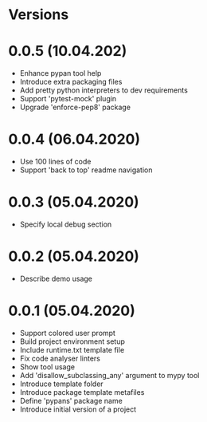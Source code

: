 Versions
========

0.0.5 (10.04.202)
========
- Enhance pypan tool help
- Introduce extra packaging files
- Add pretty python interpreters to dev requirements
- Support 'pytest-mock' plugin
- Upgrade 'enforce-pep8' package

0.0.4 (06.04.2020)
========
- Use 100 lines of code
- Support 'back to top' readme navigation

0.0.3 (05.04.2020)
========
- Specify local debug section

0.0.2 (05.04.2020)
========
- Describe demo usage

0.0.1 (05.04.2020)
========
- Support colored user prompt
- Build project environment setup
- Include runtime.txt template file
- Fix code analyser linters
- Show tool usage
- Add 'disallow_subclassing_any' argument to mypy tool
- Introduce template folder
- Introduce package template metafiles
- Define 'pypans' package name
- Introduce initial version of a project